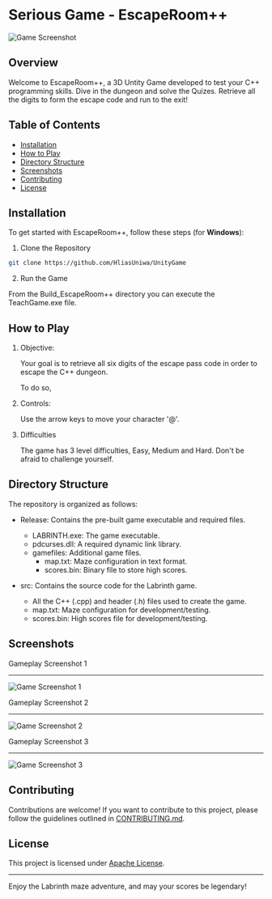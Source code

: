 # Serious Game - EscapeRoom++ 

![Game Screenshot](screenshots/playing.png)

## Overview

Welcome to EscapeRoom++, a 3D Untity Game developed to test your C++ programming skills. Dive in the dungeon and solve the Quizes. Retrieve all the digits to form the escape code and run to the exit!

## Table of Contents

- [Installation](#installation)
- [How to Play](#how-to-play)
- [Directory Structure](#directory-structure)
- [Screenshots](#screenshots)
- [Contributing](#contributing)
- [License](#license)

## Installation

To get started with EscapeRoom++, follow these steps (for <b>Windows</b>):

   1. Clone the Repository

   ```bash
   git clone https://github.com/HliasUniwa/UnityGame
   ```

 2. Run the Game

   From the Build_EscapeRoom++ directory you can execute the TeachGame.exe file.


## How to Play

1. Objective:

   Your goal is to retrieve all six digits of the escape pass code in order to escape the C++ dungeon.

   To do so, 

2. Controls:

   Use the arrow keys to move your character '@'.

3. Difficulties

   The game has 3 level difficulties, Easy, Medium and Hard.
   Don't be afraid to challenge yourself.

## Directory Structure

The repository is organized as follows:

- Release: Contains the pre-built game executable and required files.

   - LABRINTH.exe: The game executable.
   - pdcurses.dll: A required dynamic link library.
   - gamefiles: Additional game files.
      - map.txt: Maze configuration in text format.
      - scores.bin: Binary file to store high scores.

- src: Contains the source code for the Labrinth game.
  - All the C++ (.cpp) and header (.h) files used to create the game.
  - map.txt: Maze configuration for development/testing.
  - scores.bin: High scores file for development/testing.

## Screenshots

Gameplay Screenshot 1
_ _ _
![Game Screenshot 1](screenshots/game_difficulties.png)

Gameplay Screenshot 2
_ _ _
![Game Screenshot 2](screenshots/playing.png)

Gameplay Screenshot 3
_ _ _
![Game Screenshot 3](screenshots/game_over.png)

## Contributing

Contributions are welcome! If you want to contribute to this project, please follow the guidelines outlined in [CONTRIBUTING.md](https://github.com/keleviss/labrinth/blob/main/CONTRIBUTING.md).

## License

This project is licensed under [Apache License](https://github.com/keleviss/labrinth/blob/main/LICENSE).

* * *

Enjoy the Labrinth maze adventure, and may your scores be legendary!
